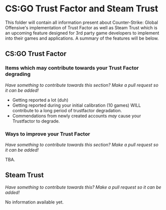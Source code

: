 # CS:GO Trust Factor and Steam Trust

This folder will contain all information present about Counter-Strike: Global Offensive's implementation of Trust Factor as well as Steam Trust which is an upcoming feature designed for 3rd party game developers to implement into their games and applications. A summary of the features will be below.

## CS:GO Trust Factor

### Items which may contribute towards your Trust Factor degrading
*Have something to contribute towards this section? Make a pull request so it can be added!*  
  
  
* Getting reported a lot (duh)
* Getting reported during your initial calibration (10 games) WILL contribute to a long period of trustfactor degradation.
* Commendations from newly created accounts *may* cause your Trustfactor to degrade.



### Ways to improve your Trust Factor
*Have something to contribute towards this section? Make a pull request so it can be added!*  

TBA.




## Steam Trust
*Have something to contribute towards this? Make a pull request so it can be added!*  

No information available yet.
